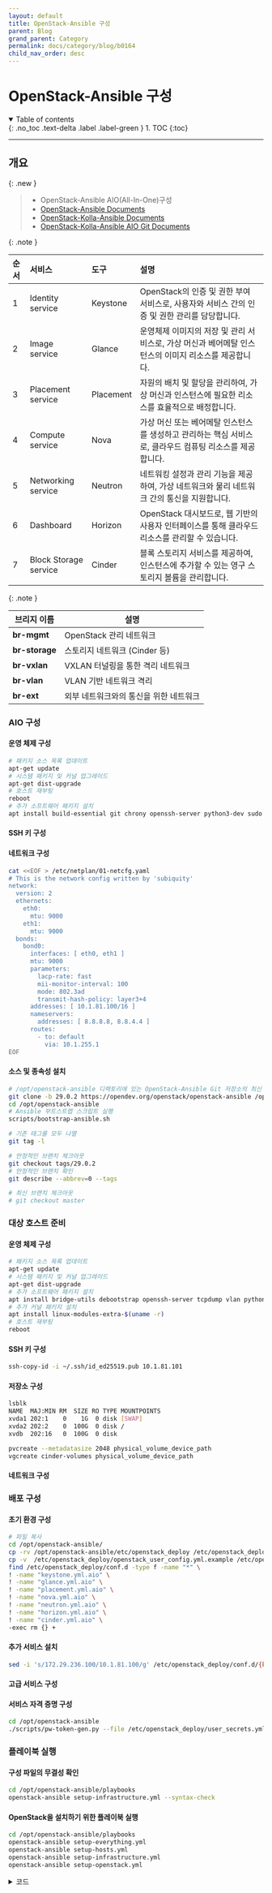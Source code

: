 ```yaml
---
layout: default
title: OpenStack-Ansible 구성
parent: Blog
grand_parent: Category
permalink: docs/category/blog/b0164
child_nav_order: desc
---
```


# OpenStack-Ansible 구성

<details open markdown="block">
  <summary>
    Table of contents
  </summary>
  {: .no_toc .text-delta .label .label-green }
1. TOC
{:toc}
</details>

---

## 개요

{: .new }
> - OpenStack-Ansible AIO(All-In-One)구성
> - [OpenStack-Ansible Documents](https://docs.openstack.org/openstack-ansible/latest/id/user/aio/quickstart.html)
> - [OpenStack-Kolla-Ansible Documents](https://docs.openstack.org/kolla-ansible/latest/user/quickstart.html)
> - [OpenStack-Kolla-Ansible AIO Git Documents](https://github.com/shivamtomar10/Openstack-Kolla-Ansible/blob/main/deployscript.sh)

{: .note }
>
| 순서   | 서비스                   | 도구               | 설명                                                                  |
|:------|:-----------------------|:------------------|:---------------------------------------------------------------------|
| 1    | Identity service      | Keystone        | OpenStack의 인증 및 권한 부여 서비스로, 사용자와 서비스 간의 인증 및 권한 관리를 담당합니다. |
| 2    | Image service         | Glance          | 운영체제 이미지의 저장 및 관리 서비스로, 가상 머신과 베어메탈 인스턴스의 이미지 리소스를 제공합니다. |
| 3    | Placement service     | Placement       | 자원의 배치 및 할당을 관리하여, 가상 머신과 인스턴스에 필요한 리소스를 효율적으로 배정합니다. |
| 4    | Compute service       | Nova            | 가상 머신 또는 베어메탈 인스턴스를 생성하고 관리하는 핵심 서비스로, 클라우드 컴퓨팅 리소스를 제공합니다. |
| 5    | Networking service    | Neutron         | 네트워킹 설정과 관리 기능을 제공하여, 가상 네트워크와 물리 네트워크 간의 통신을 지원합니다. |
| 6    | Dashboard             | Horizon         | OpenStack 대시보드로, 웹 기반의 사용자 인터페이스를 통해 클라우드 리소스를 관리할 수 있습니다. |
| 7    | Block Storage service | Cinder          | 블록 스토리지 서비스를 제공하여, 인스턴스에 추가할 수 있는 영구 스토리지 볼륨을 관리합니다. |

{: .note }
>
| 브리지 이름     | 설명                                      |
|----------------|------------------------------------------|
| **br-mgmt**    | OpenStack 관리 네트워크                   |
| **br-storage** | 스토리지 네트워크 (Cinder 등)              |
| **br-vxlan**   | VXLAN 터널링을 통한 격리 네트워크         |
| **br-vlan**    | VLAN 기반 네트워크 격리                  |
| **br-ext**     | 외부 네트워크와의 통신을 위한 네트워크    |


### AIO 구성

#### 운영 체제 구성

```bash
# 패키지 소스 목록 업데이트
apt-get update
# 시스템 패키지 및 커널 업그레이드
apt-get dist-upgrade
# 호스트 재부팅
reboot
# 추가 소프트웨어 패키지 설치
apt install build-essential git chrony openssh-server python3-dev sudo
```

#### SSH 키 구성

#### 네트워크 구성

```bash
cat <<EOF > /etc/netplan/01-netcfg.yaml 
# This is the network config written by 'subiquity'
network:
  version: 2
  ethernets:
    eth0:
      mtu: 9000
    eth1:
      mtu: 9000
  bonds:
    bond0:
      interfaces: [ eth0, eth1 ]
      mtu: 9000
      parameters:
        lacp-rate: fast
        mii-monitor-interval: 100
        mode: 802.3ad
        transmit-hash-policy: layer3+4
      addresses: [ 10.1.81.100/16 ]
      nameservers:
        addresses: [ 8.8.8.8, 8.8.4.4 ]
      routes:
        - to: default
          via: 10.1.255.1
EOF
```

#### 소스 및 종속성 설치

```bash
# /opt/openstack-ansible 디렉토리에 있는 OpenStack-Ansible Git 저장소의 최신 안정 릴리스 복제
git clone -b 29.0.2 https://opendev.org/openstack/openstack-ansible /opt/openstack-ansible
cd /opt/openstack-ansible
# Ansible 부트스트랩 스크립트 실행
scripts/bootstrap-ansible.sh
```

```bash
# 기존 태그를 모두 나열
git tag -l

# 안정적인 브랜치 체크아웃
git checkout tags/29.0.2
# 안정적인 브랜치 확인
git describe --abbrev=0 --tags

# 최신 브랜치 체크아웃
# git checkout master
```

### 대상 호스트 준비

#### 운영 체제 구성

```bash
# 패키지 소스 목록 업데이트
apt-get update
# 시스템 패키지 및 커널 업그레이드
apt-get dist-upgrade
# 추가 소프트웨어 패키지 설치
apt install bridge-utils debootstrap openssh-server tcpdump vlan python3
# 추가 커널 패키지 설치
apt install linux-modules-extra-$(uname -r)
# 호스트 재부팅
reboot
```

#### SSH 키 구성

```bash
ssh-copy-id -i ~/.ssh/id_ed25519.pub 10.1.81.101
```

#### 저장소 구성

```bash
lsblk
NAME  MAJ:MIN RM  SIZE RO TYPE MOUNTPOINTS
xvda1 202:1    0    1G  0 disk [SWAP]
xvda2 202:2    0  100G  0 disk /
xvdb  202:16   0  100G  0 disk
```

```bash
pvcreate --metadatasize 2048 physical_volume_device_path
vgcreate cinder-volumes physical_volume_device_path
```
#### 네트워크 구성

### 배포 구성

#### 초기 환경 구성

```bash
# 파일 복사
cd /opt/openstack-ansible/
cp -rv /opt/openstack-ansible/etc/openstack_deploy /etc/openstack_deploy
cp -v  /etc/openstack_deploy/openstack_user_config.yml.example /etc/openstack_deploy/openstack_user_config.yml
find /etc/openstack_deploy/conf.d -type f -name "*" \
! -name "keystone.yml.aio" \
! -name "glance.yml.aio" \
! -name "placement.yml.aio" \
! -name "nova.yml.aio" \
! -name "neutron.yml.aio" \
! -name "horizon.yml.aio" \
! -name "cinder.yml.aio" \
-exec rm {} +
```
#### 추가 서비스 설치

```bash
sed -i 's/172.29.236.100/10.1.81.100/g' /etc/openstack_deploy/conf.d/{keystone.yml,glance.yml,placement.yml,nova.yml,neutron.yml,horizon.yml,cinder.yml}
```

#### 고급 서비스 구성
#### 서비스 자격 증명 구성

```bash
cd /opt/openstack-ansible
./scripts/pw-token-gen.py --file /etc/openstack_deploy/user_secrets.yml
```

### 플레이북 실행

#### 구성 파일의 무결성 확인

```bash
cd /opt/openstack-ansible/playbooks
openstack-ansible setup-infrastructure.yml --syntax-check
```

#### OpenStack을 설치하기 위한 플레이북 실행

```bash
cd /opt/openstack-ansible/playbooks
openstack-ansible setup-everything.yml
openstack-ansible setup-hosts.yml
openstack-ansible setup-infrastructure.yml
openstack-ansible setup-openstack.yml
```

<details markdown="block">
  <summary>
    코드
  </summary>
  {: .text-delta .label .label-green }
  
```bash
---
cidr_networks:
  management: 10.1.81.0/24
  tunnel: 10.1.82.0/24
  storage: 10.1.83.0/24

used_ips:
  - "10.1.81.1,10.1.81.20"
  - "10.1.82.1,10.1.82.20"
  - "10.1.83.1,10.1.83.20"

global_overrides:
  external_lb_vip_address: 10.1.81.100  # VIP를 단일 서버 IP로 설정
  internal_lb_vip_address: 10.1.81.100
  management_bridge: "br-mgmt"
  provider_networks:
    - network:
        container_bridge: "br-mgmt"
        container_type: "veth"
        container_interface: "eth1"
        ip_from_q: "management"
        type: "raw"
        group_binds:
          - all_containers
          - hosts
        is_management_address: true
    - network:
        container_bridge: "br-vxlan"
        container_type: "veth"
        container_interface: "eth10"
        ip_from_q: "tunnel"
        type: "vxlan"
        range: "1:1000"
        net_name: "vxlan"
        group_binds:
          - neutron_linuxbridge_agent
    - network:
        container_bridge: "br-storage"
        container_type: "veth"
        container_interface: "eth2"
        ip_from_q: "storage"
        type: "raw"
        group_binds:
          - glance_api
          - cinder_api
          - cinder_volume
          - nova_compute

###
### Infrastructure
###

shared-infra_hosts:
  infra1:
    ip: 10.1.81.100

repo-infra_hosts:
  infra1:
    ip: 10.1.81.100

haproxy_hosts:
  infra1:
    ip: 10.1.81.100

###
### OpenStack
###

identity_hosts:
  infra1:
    ip: 10.1.81.100

storage-infra_hosts:
  infra1:
    ip: 10.1.81.100

image_hosts:
  infra1:
    ip: 10.1.81.100

placement-infra_hosts:
  infra1:
    ip: 10.1.81.100

compute-infra_hosts:
  infra1:
    ip: 10.1.81.100

orchestration_hosts:
  infra1:
    ip: 10.1.81.100

dashboard_hosts:
  infra1:
    ip: 10.1.81.100

network_hosts:
  infra1:
    ip: 10.1.81.100

compute_hosts:
  infra1:
    ip: 10.1.81.100

storage_hosts:
  infra1:
    ip: 10.1.81.100
    container_vars:
      cinder_backends:
        limit_container_types: cinder_volume
        lvm:
          volume_group: cinder-volumes
          volume_driver: cinder.volume.drivers.lvm.LVMVolumeDriver
          volume_backend_name: LVM_iSCSI
          iscsi_ip_address: "10.1.83.100"
```

</details>
